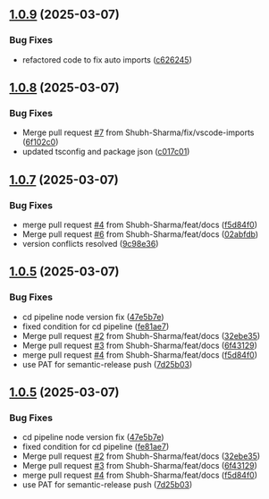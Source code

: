 ## [1.0.9](https://github.com/Shubh-Sharma/promise-trace/compare/v1.0.8...v1.0.9) (2025-03-07)


### Bug Fixes

* refactored code to fix auto imports ([c626245](https://github.com/Shubh-Sharma/promise-trace/commit/c626245aca1f7a6f0371bad2f28423465225ff61))

## [1.0.8](https://github.com/Shubh-Sharma/promise-trace/compare/v1.0.7...v1.0.8) (2025-03-07)


### Bug Fixes

* Merge pull request [#7](https://github.com/Shubh-Sharma/promise-trace/issues/7) from Shubh-Sharma/fix/vscode-imports ([6f102c0](https://github.com/Shubh-Sharma/promise-trace/commit/6f102c0fa1ba724430e39d9409588cb8b7f1e363))
* updated tsconfig and package json ([c017c01](https://github.com/Shubh-Sharma/promise-trace/commit/c017c018f9d21a66e82657d2bfde488b92277980))

## [1.0.7](https://github.com/Shubh-Sharma/promise-trace/compare/v1.0.6...v1.0.7) (2025-03-07)


### Bug Fixes

* merge pull request [#4](https://github.com/Shubh-Sharma/promise-trace/issues/4) from Shubh-Sharma/feat/docs ([f5d84f0](https://github.com/Shubh-Sharma/promise-trace/commit/f5d84f0b8fdadabcb9716cbaec100796fbc0a672))
* Merge pull request [#6](https://github.com/Shubh-Sharma/promise-trace/issues/6) from Shubh-Sharma/feat/docs ([02abfdb](https://github.com/Shubh-Sharma/promise-trace/commit/02abfdb544200aca70124c6a71e1b6b75ac5e8fd))
* version conflicts resolved ([9c98e36](https://github.com/Shubh-Sharma/promise-trace/commit/9c98e369fed33b0cef62252a67d4823162d19c40))

## [1.0.5](https://github.com/Shubh-Sharma/promise-trace/compare/v1.0.4...v1.0.5) (2025-03-07)


### Bug Fixes

* cd pipeline node version fix ([47e5b7e](https://github.com/Shubh-Sharma/promise-trace/commit/47e5b7e343edcc91a8e0b4d27b468368597e6ed7))
* fixed condition for cd pipeline ([fe81ae7](https://github.com/Shubh-Sharma/promise-trace/commit/fe81ae7834907b7ddf4fd9e1dbc59a23c4bab275))
* Merge pull request [#2](https://github.com/Shubh-Sharma/promise-trace/issues/2) from Shubh-Sharma/feat/docs ([32ebe35](https://github.com/Shubh-Sharma/promise-trace/commit/32ebe358f46bb727268d434b69ddb979e0b6f035))
* Merge pull request [#3](https://github.com/Shubh-Sharma/promise-trace/issues/3) from Shubh-Sharma/feat/docs ([6f43129](https://github.com/Shubh-Sharma/promise-trace/commit/6f4312971792ffdfb12b7ddc01d394fd8419a328))
* merge pull request [#4](https://github.com/Shubh-Sharma/promise-trace/issues/4) from Shubh-Sharma/feat/docs ([f5d84f0](https://github.com/Shubh-Sharma/promise-trace/commit/f5d84f0b8fdadabcb9716cbaec100796fbc0a672))
* use PAT for semantic-release push ([7d25b03](https://github.com/Shubh-Sharma/promise-trace/commit/7d25b03f12446b1b296dff150aadf6cc57daa2e8))

## [1.0.5](https://github.com/Shubh-Sharma/promise-trace/compare/v1.0.4...v1.0.5) (2025-03-07)


### Bug Fixes

* cd pipeline node version fix ([47e5b7e](https://github.com/Shubh-Sharma/promise-trace/commit/47e5b7e343edcc91a8e0b4d27b468368597e6ed7))
* fixed condition for cd pipeline ([fe81ae7](https://github.com/Shubh-Sharma/promise-trace/commit/fe81ae7834907b7ddf4fd9e1dbc59a23c4bab275))
* Merge pull request [#2](https://github.com/Shubh-Sharma/promise-trace/issues/2) from Shubh-Sharma/feat/docs ([32ebe35](https://github.com/Shubh-Sharma/promise-trace/commit/32ebe358f46bb727268d434b69ddb979e0b6f035))
* Merge pull request [#3](https://github.com/Shubh-Sharma/promise-trace/issues/3) from Shubh-Sharma/feat/docs ([6f43129](https://github.com/Shubh-Sharma/promise-trace/commit/6f4312971792ffdfb12b7ddc01d394fd8419a328))
* merge pull request [#4](https://github.com/Shubh-Sharma/promise-trace/issues/4) from Shubh-Sharma/feat/docs ([f5d84f0](https://github.com/Shubh-Sharma/promise-trace/commit/f5d84f0b8fdadabcb9716cbaec100796fbc0a672))
* use PAT for semantic-release push ([7d25b03](https://github.com/Shubh-Sharma/promise-trace/commit/7d25b03f12446b1b296dff150aadf6cc57daa2e8))

